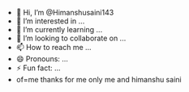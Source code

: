 - 👋 Hi, I’m @Himanshusaini143
- 👀 I’m interested in ...
- 🌱 I’m currently learning ...
- 💞️ I’m looking to collaborate on ...
- 📫 How to reach me ...
- 😄 Pronouns: ...
- ⚡ Fun fact: ...
- of=me thanks for me 
only me and himanshu saini

<!---
Himanshusaini143/Himanshusaini143 is a ✨ special ✨ repository because its `README.md` (this file) appears on your GitHub profile.
You can click the Preview link to take a look at your changes.
--->
